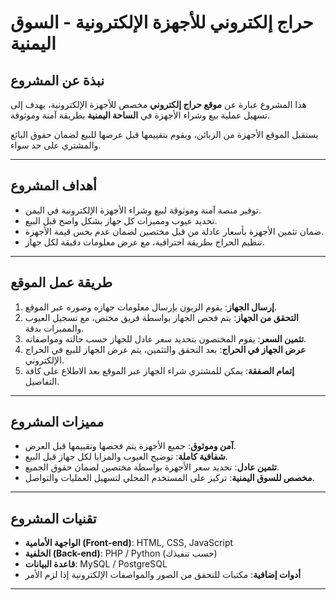 # حراج إلكتروني للأجهزة الإلكترونية - السوق اليمنية

## نبذة عن المشروع
هذا المشروع عبارة عن **موقع حراج إلكتروني** مخصص للأجهزة الإلكترونية، يهدف إلى تسهيل عملية بيع وشراء الأجهزة في **الساحة اليمنية** بطريقة آمنة وموثوقة.  

يستقبل الموقع الأجهزة من الزبائن، ويقوم بتقييمها قبل عرضها للبيع لضمان حقوق البائع والمشتري على حد سواء.  

---

## أهداف المشروع
- توفير منصة آمنة وموثوقة لبيع وشراء الأجهزة الإلكترونية في اليمن.  
- تحديد عيوب ومميزات كل جهاز بشكل واضح قبل البيع.  
- ضمان تثمين الأجهزة بأسعار عادلة من قبل مختصين لضمان عدم بخس قيمة الأجهزة.  
- تنظيم الحراج بطريقة احترافية، مع عرض معلومات دقيقة لكل جهاز.

---

## طريقة عمل الموقع
1. **إرسال الجهاز**: يقوم الزبون بإرسال معلومات جهازه وصوره عبر الموقع.  
2. **التحقق من الجهاز**: يتم فحص الجهاز بواسطة فريق مختص، مع تسجيل العيوب والمميزات بدقة.  
3. **تثمين السعر**: يقوم المختصون بتحديد سعر عادل للجهاز حسب حالته ومواصفاته.  
4. **عرض الجهاز في الحراج**: بعد التحقق والتثمين، يتم عرض الجهاز للبيع في الحراج الإلكتروني.  
5. **إتمام الصفقة**: يمكن للمشتري شراء الجهاز عبر الموقع بعد الاطلاع على كافة التفاصيل.

---

## مميزات المشروع
- **آمن وموثوق**: جميع الأجهزة يتم فحصها وتقييمها قبل العرض.  
- **شفافية كاملة**: توضيح العيوب والمزايا لكل جهاز قبل البيع.  
- **تثمين عادل**: تحديد سعر الأجهزة بواسطة مختصين لضمان حقوق الجميع.  
- **مخصص للسوق اليمنية**: تركيز على المستخدم المحلي لتسهيل العمليات والتواصل.

---

## تقنيات المشروع
- **الواجهة الأمامية (Front-end)**: HTML, CSS, JavaScript  
- **الخلفية (Back-end)**: PHP / Python (حسب تنفيذك)  
- **قاعدة البيانات**: MySQL / PostgreSQL  
- **أدوات إضافية**: مكتبات للتحقق من الصور والمواصفات الإلكترونية إذا لزم الأمر  

---

